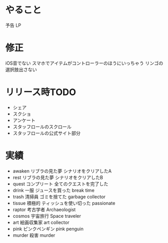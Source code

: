 
# やること
予告
LP

# 修正
iOS音でない
スマホでアイテムがコントローラーのほうにいっちゃう
リンゴの選択肢出さない

# リリース時TODO
- シェア
- スクショ
- アンケート
- スタッフロールのスクロール
- スタッフロールの公式サイト部分

# 実績
- awaken リブラの見た夢 シナリオをクリアしたA
- rest リブラの見た夢 シナリオをクリアしたB
- quest コンプリート 全てのクエストを完了した
- drink 一服 ジュースを買った break time
- trash 清掃員 ゴミを捨てた garbage collector
- tissue 積極的 ティッシュを使い切った passionate
- raptor 考古学者 Archaeologist
- cosmos 宇宙旅行 Space traveler
- art 絵画収集家 art collector
- pink ピンクペンギン pink penguin
- murder 殺害 murder
